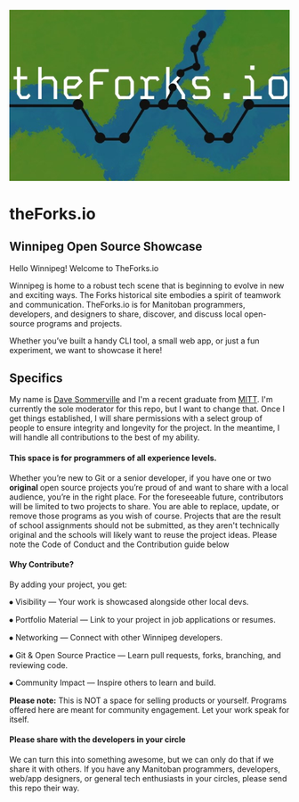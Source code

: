 ![theForks.io logo](src/media/theforks-io-logo.jpg)
# theForks.io

## Winnipeg Open Source Showcase

Hello Winnipeg!
Welcome to TheForks.io

Winnipeg is home to a robust tech scene that is beginning to evolve in new and exciting ways. The Forks historical site embodies a spirit of teamwork and communication. TheForks.io is for Manitoban programmers, developers, and designers to share, discover, and discuss local open-source programs and projects.

Whether you’ve built a handy CLI tool, a small web app, or just a fun experiment, we want to showcase it here!

## Specifics

My name is [Dave Sommerville](https://ds-code.ca) and I'm a recent graduate from [MITT](https://mitt.ca). I'm currently the sole moderator for this repo, but I want to change that. Once I get things established, I will share permissions with a select group of people to ensure integrity and longevity for the project. In the meantime, I will handle all contributions to the best of my ability. 







#### This space is for programmers of all experience levels.



Whether you’re new to Git or a senior developer, if you have one or two **original** open source projects you’re proud of and want to share with a local audience, you’re in the right place. For the foreseeable future, contributors will be limited to two projects to share. You are able to replace, update, or remove those programs as you wish of course. Projects that are the result of school assignments should not be submitted, as they aren't technically original and the schools will likely want to reuse the project ideas. Please note the Code of Conduct and the Contribution guide below 

#### **Why Contribute?**

By adding your project, you get:

⦁	Visibility — Your work is showcased alongside other local devs.

⦁	Portfolio Material — Link to your project in job applications or resumes.

⦁	Networking — Connect with other Winnipeg developers.

⦁	Git \& Open Source Practice — Learn pull requests, forks, branching, and reviewing code.

⦁	Community Impact — Inspire others to learn and build.



**Please note:** This is NOT a space for selling products or yourself. Programs offered here are meant for community engagement. Let your work speak for itself. 



#### **Please share with the developers in your circle**

We can turn this into something awesome, but we can only do that if we share it with others. If you have any Manitoban programmers, developers, web/app designers, or general tech enthusiasts in your circles, please send this repo their way. 



